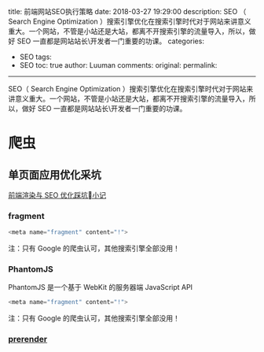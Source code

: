 title: 前端网站SEO执行策略
date: 2018-03-27 19:29:00
description: SEO （ Search Engine Optimization ）搜索引擎优化在搜索引擎时代对于网站来讲意义重大。一个网站，不管是小站还是大站，都离不开搜索引擎的流量导入，所以，做好 SEO 一直都是网站站长\开发者一门重要的功课。
categories:
- SEO
tags:
- SEO
toc: true
author: Luuman
comments:
original:
permalink: 
---
SEO（ Search Engine Optimization ）搜索引擎优化在搜索引擎时代对于网站来讲意义重大。一个网站，不管是小站还是大站，都离不开搜索引擎的流量导入，所以，做好 SEO 一直都是网站站长\开发者一门重要的功课。
<!-- more -->

# 爬虫

## 单页面应用优化采坑
[前端渲染与 SEO 优化踩坑小记](https://juejin.im/entry/57c532e58ac247006354bc3b "Vue 后台SEO优化")
### fragment

``` javascript
<meta name="fragment" content="!">
```
注：只有 Google 的爬虫认可，其他搜索引擎全部没用！

### PhantomJS
PhantomJS 是一个基于 WebKit 的服务器端 JavaScript API

``` javascript
<meta name="fragment" content="!">
```
注：只有 Google 的爬虫认可，其他搜索引擎全部没用！

### [prerender](https://prerender.io/ "prerender-for-seo")

